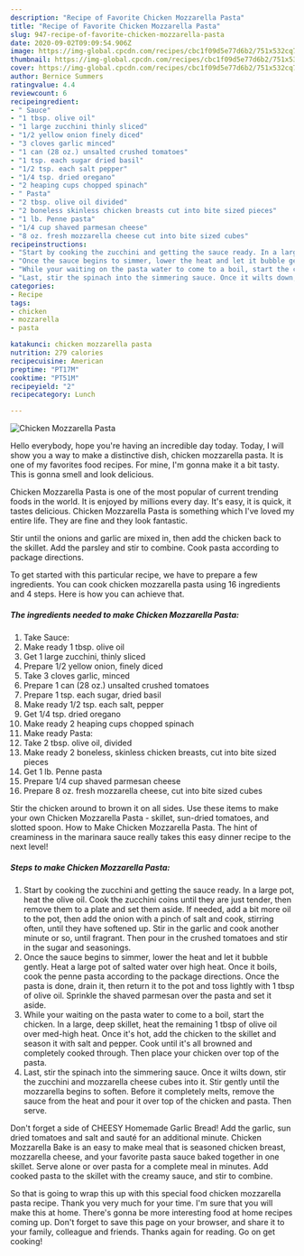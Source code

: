 ```yaml
---
description: "Recipe of Favorite Chicken Mozzarella Pasta"
title: "Recipe of Favorite Chicken Mozzarella Pasta"
slug: 947-recipe-of-favorite-chicken-mozzarella-pasta
date: 2020-09-02T09:09:54.906Z
image: https://img-global.cpcdn.com/recipes/cbc1f09d5e77d6b2/751x532cq70/chicken-mozzarella-pasta-recipe-main-photo.jpg
thumbnail: https://img-global.cpcdn.com/recipes/cbc1f09d5e77d6b2/751x532cq70/chicken-mozzarella-pasta-recipe-main-photo.jpg
cover: https://img-global.cpcdn.com/recipes/cbc1f09d5e77d6b2/751x532cq70/chicken-mozzarella-pasta-recipe-main-photo.jpg
author: Bernice Summers
ratingvalue: 4.4
reviewcount: 6
recipeingredient:
- " Sauce"
- "1 tbsp. olive oil"
- "1 large zucchini thinly sliced"
- "1/2 yellow onion finely diced"
- "3 cloves garlic minced"
- "1 can (28 oz.) unsalted crushed tomatoes"
- "1 tsp. each sugar dried basil"
- "1/2 tsp. each salt pepper"
- "1/4 tsp. dried oregano"
- "2 heaping cups chopped spinach"
- " Pasta"
- "2 tbsp. olive oil divided"
- "2 boneless skinless chicken breasts cut into bite sized pieces"
- "1 lb. Penne pasta"
- "1/4 cup shaved parmesan cheese"
- "8 oz. fresh mozzarella cheese cut into bite sized cubes"
recipeinstructions:
- "Start by cooking the zucchini and getting the sauce ready. In a large pot, heat the olive oil. Cook the zucchini coins until they are just tender, then remove them to a plate and set them aside. If needed, add a bit more oil to the pot, then add the onion with a pinch of salt and cook, stirring often, until they have softened up. Stir in the garlic and cook another minute or so, until fragrant. Then pour in the crushed tomatoes and stir in the sugar and seasonings."
- "Once the sauce begins to simmer, lower the heat and let it bubble gently. Heat a large pot of salted water over high heat. Once it boils, cook the penne pasta according to the package directions. Once the pasta is done, drain it, then return it to the pot and toss lightly with 1 tbsp of olive oil. Sprinkle the shaved parmesan over the pasta and set it aside."
- "While your waiting on the pasta water to come to a boil, start the chicken. In a large, deep skillet, heat the remaining 1 tbsp of olive oil over med-high heat. Once it&#39;s hot, add the chicken to the skillet and season it with salt and pepper. Cook until it&#39;s all browned and completely cooked through. Then place your chicken over top of the pasta."
- "Last, stir the spinach into the simmering sauce. Once it wilts down, stir the zucchini and mozzarella cheese cubes into it. Stir gently until the mozzarella begins to soften. Before it completely melts, remove the sauce from the heat and pour it over top of the chicken and pasta. Then serve."
categories:
- Recipe
tags:
- chicken
- mozzarella
- pasta

katakunci: chicken mozzarella pasta 
nutrition: 279 calories
recipecuisine: American
preptime: "PT17M"
cooktime: "PT51M"
recipeyield: "2"
recipecategory: Lunch

---
```



![Chicken Mozzarella Pasta](https://img-global.cpcdn.com/recipes/cbc1f09d5e77d6b2/751x532cq70/chicken-mozzarella-pasta-recipe-main-photo.jpg)

Hello everybody, hope you're having an incredible day today. Today, I will show you a way to make a distinctive dish, chicken mozzarella pasta. It is one of my favorites food recipes. For mine, I'm gonna make it a bit tasty. This is gonna smell and look delicious.

Chicken Mozzarella Pasta is one of the most popular of current trending foods in the world. It is enjoyed by millions every day. It's easy, it is quick, it tastes delicious. Chicken Mozzarella Pasta is something which I've loved my entire life. They are fine and they look fantastic.

Stir until the onions and garlic are mixed in, then add the chicken back to the skillet. Add the parsley and stir to combine. Cook pasta according to package directions.


To get started with this particular recipe, we have to prepare a few ingredients. You can cook chicken mozzarella pasta using 16 ingredients and 4 steps. Here is how you can achieve that.

<!--inarticleads1-->

##### The ingredients needed to make Chicken Mozzarella Pasta:

1. Take  Sauce:
1. Make ready 1 tbsp. olive oil
1. Get 1 large zucchini, thinly sliced
1. Prepare 1/2 yellow onion, finely diced
1. Take 3 cloves garlic, minced
1. Prepare 1 can (28 oz.) unsalted crushed tomatoes
1. Prepare 1 tsp. each sugar, dried basil
1. Make ready 1/2 tsp. each salt, pepper
1. Get 1/4 tsp. dried oregano
1. Make ready 2 heaping cups chopped spinach
1. Make ready  Pasta:
1. Take 2 tbsp. olive oil, divided
1. Make ready 2 boneless, skinless chicken breasts, cut into bite sized pieces
1. Get 1 lb. Penne pasta
1. Prepare 1/4 cup shaved parmesan cheese
1. Prepare 8 oz. fresh mozzarella cheese, cut into bite sized cubes


Stir the chicken around to brown it on all sides. Use these items to make your own Chicken Mozzarella Pasta - skillet, sun-dried tomatoes, and slotted spoon. How to Make Chicken Mozzarella Pasta. The hint of creaminess in the marinara sauce really takes this easy dinner recipe to the next level! 

<!--inarticleads2-->

##### Steps to make Chicken Mozzarella Pasta:

1. Start by cooking the zucchini and getting the sauce ready. In a large pot, heat the olive oil. Cook the zucchini coins until they are just tender, then remove them to a plate and set them aside. If needed, add a bit more oil to the pot, then add the onion with a pinch of salt and cook, stirring often, until they have softened up. Stir in the garlic and cook another minute or so, until fragrant. Then pour in the crushed tomatoes and stir in the sugar and seasonings.
1. Once the sauce begins to simmer, lower the heat and let it bubble gently. Heat a large pot of salted water over high heat. Once it boils, cook the penne pasta according to the package directions. Once the pasta is done, drain it, then return it to the pot and toss lightly with 1 tbsp of olive oil. Sprinkle the shaved parmesan over the pasta and set it aside.
1. While your waiting on the pasta water to come to a boil, start the chicken. In a large, deep skillet, heat the remaining 1 tbsp of olive oil over med-high heat. Once it&#39;s hot, add the chicken to the skillet and season it with salt and pepper. Cook until it&#39;s all browned and completely cooked through. Then place your chicken over top of the pasta.
1. Last, stir the spinach into the simmering sauce. Once it wilts down, stir the zucchini and mozzarella cheese cubes into it. Stir gently until the mozzarella begins to soften. Before it completely melts, remove the sauce from the heat and pour it over top of the chicken and pasta. Then serve.


Don&#39;t forget a side of CHEESY Homemade Garlic Bread! Add the garlic, sun dried tomatoes and salt and sauté for an additional minute. Chicken Mozzarella Bake is an easy to make meal that is seasoned chicken breast, mozzarella cheese, and your favorite pasta sauce baked together in one skillet. Serve alone or over pasta for a complete meal in minutes. Add cooked pasta to the skillet with the creamy sauce, and stir to combine. 

So that is going to wrap this up with this special food chicken mozzarella pasta recipe. Thank you very much for your time. I'm sure that you will make this at home. There's gonna be more interesting food at home recipes coming up. Don't forget to save this page on your browser, and share it to your family, colleague and friends. Thanks again for reading. Go on get cooking!
